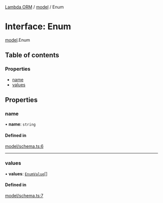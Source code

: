 [Lambda ORM](../README.md) / [model](../modules/model.md) / Enum

# Interface: Enum

[model](../modules/model.md).Enum

## Table of contents

### Properties

- [name](model.Enum.md#name)
- [values](model.Enum.md#values)

## Properties

### name

• **name**: `string`

#### Defined in

[model/schema.ts:6](https://github.com/FlavioLionelRita/lambda-orm/blob/8689963/src/orm/model/schema.ts#L6)

___

### values

• **values**: [`EnumValue`](model.EnumValue.md)[]

#### Defined in

[model/schema.ts:7](https://github.com/FlavioLionelRita/lambda-orm/blob/8689963/src/orm/model/schema.ts#L7)
